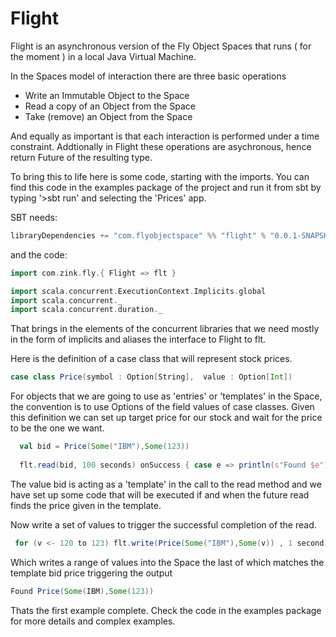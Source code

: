 Flight
======

Flight is an asynchronous version of the Fly Object Spaces that runs ( for the moment ) in a local Java Virtual Machine.

In the Spaces model of interaction there are three basic operations 

* Write an Immutable Object to the Space
* Read a copy of an Object from the Space
* Take (remove) an Object from the Space 

And equally as important is that each interaction is performed under a time constraint. Addtionally in Flight these 
operations are asychronous, hence return Future of the resulting type.

To bring this to life here is some code, starting with the imports. You can find this code in the examples package of
the project and run it from sbt by typing '>sbt run' and selecting the 'Prices' app. 

SBT needs:

```scala
libraryDependencies += "com.flyobjectspace" %% "flight" % "0.0.1-SNAPSHOT"
```

and the code:

```scala
import com.zink.fly.{ Flight => flt }

import scala.concurrent.ExecutionContext.Implicits.global
import scala.concurrent._
import scala.concurrent.duration._
```

That brings in the elements of the concurrent libraries that we need mostly in the form of implicits and aliases the 
interface to Flight to flt.

Here is the definition of a case class that will represent stock prices.

```scala
case class Price(symbol : Option[String],  value : Option[Int]) 
```

For objects that we are going to use as 'entries' or 'templates' in the Space, the convention is to use Options of the 
field values of case classes. Given this definition we can set up target price for our stock and wait for the price 
to be the one we want.

```scala
  val bid = Price(Some("IBM"),Some(123))
  
  flt.read(bid, 100 seconds) onSuccess { case e => println(s"Found $e") }
```

The value bid is acting as a 'template' in the call to the read method and we have set up some code that will be
executed if and when the future read finds the price given in the template.

Now write a set of values to trigger the successful completion of the read.

```scala
 for (v <- 120 to 123) flt.write(Price(Some("IBM"),Some(v)) , 1 second)
```

Which writes a range of values into the Space the last of which matches the template bid price triggering the output

```scala
Found Price(Some(IBM),Some(123))
```

Thats the first example complete. Check the code in the examples package for more details and complex examples.



